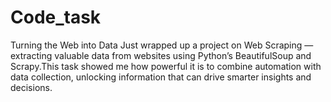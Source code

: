 # Code_task
 Turning the Web into Data Just wrapped up a project on Web Scraping — extracting valuable data from websites using Python’s BeautifulSoup and Scrapy.This task showed me how powerful it is to combine automation with data collection, unlocking information that can drive smarter insights and decisions. 
